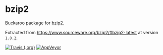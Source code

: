 # bzip2

Buckaroo package for bzip2. 

Extracted from https://www.sourceware.org/bzip2/#bzip2-latest at version `1.0.2`. 

[![Travis (.org)](https://img.shields.io/travis/buckaroo-pm/bzip2.svg)](https://travis-ci.org/buckaroo-pm/bzip2) [![AppVeyor](https://img.shields.io/appveyor/ci/:njlr/:bzip2.svg)](https://ci.appveyor.com/project/njlr/bzip2)
